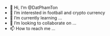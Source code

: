 - 👋 Hi, I’m @DatPhamTon
- 👀 I’m interested in football and crypto currency
- 🌱 I’m currently learning ...
- 💞️ I’m looking to collaborate on ...
- 📫 How to reach me ...

<!---
DatPhamTon/DatPhamTon is a ✨ special ✨ repository because its `README.md` (this file) appears on your GitHub profile.
You can click the Preview link to take a look at your changes.
--->
